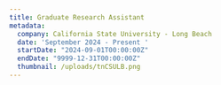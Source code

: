 ```yaml
---
title: Graduate Research Assistant
metadata:
  company: California State University - Long Beach
  date: 'September 2024 - Present '
  startDate: "2024-09-01T00:00:00Z"
  endDate: "9999-12-31T00:00:00Z"
  thumbnail: /uploads/tnCSULB.png
---
```


